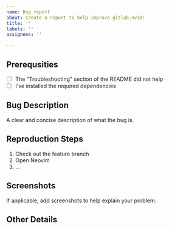 ```yaml
---
name: Bug report
about: Create a report to help improve gitlab.nvim!
title: ''
labels: ''
assignees: ''

---
```


## Prerequsities

- [ ] The "Troubleshooting" section of the README did not help
- [ ] I've installed the required dependencies

## Bug Description

A clear and concise description of what the bug is.

## Reproduction Steps

1. Check out the feature branch
2. Open Neovim
3. ...

## Screenshots

If applicable, add screenshots to help explain your problem.

## Other Details
